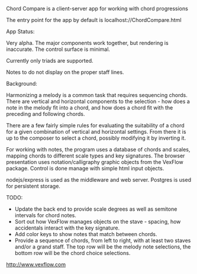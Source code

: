 
Chord Compare is a client-server app for working with chord progressions

The entry point for the app by default is localhost://ChordCompare.html

App Status:

Very alpha. The major components work together, but rendering is inaccurate. The control surface is minimal.

Currently only triads are supported.

Notes to do not display on the proper staff lines.


Background:

Harmonizing a melody is a common task that requires sequencing chords. There are vertical and horizontal components to the selection - how does a note in the melody fit into a chord, and how does a chord fit with the preceding and following chords.

There are a few fairly simple rules for evaluating the suitability of a chord for a given combination of vertical and horizontal settings. From there it is up to the composer to select a chord, possibly modifying it by inverting it.

For working with notes, the program uses a database of chords and scales, mapping chords to different scale types and key signatures. The browser presentation uses notation/calligraphy graphic objects from the VexFlow package. Control is done manage with simple html input objects.

nodejs/express is used as the middleware and web server. Postgres is used for persistent storage.

TODO:
* Update the back end to provide scale degrees as well as semitone intervals for chord notes.
* Sort out how VexFlow manages objects on the stave - spacing, how accidentals interact with the key signature.
* Add color keys to show notes that match between chords.
* Provide a sequence of chords, from left to right, with at least two staves and/or a grand staff. The top row will be the melody note selections, the bottom row will be the chord choice selections.

http://www.vexflow.com
